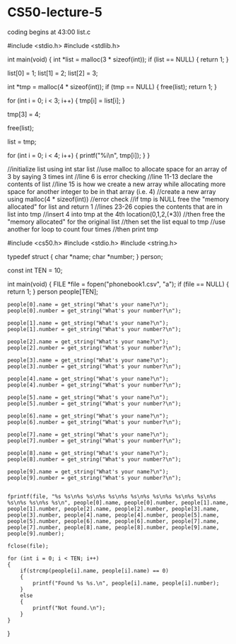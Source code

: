 # CS50-lecture-5

coding begins at 43:00
list.c

#include <stdio.h>
#include <stdlib.h>

int main(void)
{
   int *list = malloc(3 * sizeof(int));
   if (list == NULL)
   {
       return 1;
   }
   
   list[0] = 1;
   list[1] = 2;
   list[2] = 3;
   
   int *tmp = malloc(4 * sizeof(int));
   if (tmp == NULL)
   {
      free(list);
      return 1;
   }
   
   for (int i = 0; i < 3; i++)
   {
      tmp[i] = list[i];
   }
   
   tmp[3] = 4;
   
   free(list);
   
   list = tmp;
   
   for (int i = 0; i < 4; i++)
   {
      printf("%i\n", tmp[i]);
   }
}

//initialize list using int star list
//use malloc to allocate space for an array of 3 by saying 3 times int
//line 6 is error checking
//line 11-13 declare the contents of list
//line 15 is how we create a new array while allocating more space for another integer to be in that array (i.e. 4)
//create a new array using malloc(4 * sizeof(int))
//error check
//if tmp is NULL free the "memory allocated" for list and return 1
//lines 23-26 copies the contents that are in list into tmp 
//insert 4 into tmp at the 4th location(0,1,2,(*3))
//then free the "memory allocated" for the original list 
//then set the list equal to tmp
//use another for loop to count four times
//then print tmp


#include <cs50.h>
#include <stdio.h>
#include <string.h>

typedef struct
{
    char *name;
    char *number;
}
person;

const int TEN = 10;

int main(void)
{
    FILE *file = fopen("phonebook1.csv", "a");
    if (file == NULL)
    {
       return 1;
    }
    person people[TEN];
    
    people[0].name = get_string("What's your name?\n");
    people[0].number = get_string("What's your number?\n");
    
    people[1].name = get_string("What's your name?\n");
    people[1].number = get_string("What's your number?\n");
    
    people[2].name = get_string("What's your name?\n");
    people[2].number = get_string("What's your number?\n");
    
    people[3].name = get_string("What's your name?\n");
    people[3].number = get_string("What's your number?\n");
    
    people[4].name = get_string("What's your name?\n");
    people[4].number = get_string("What's your number?\n");
    
    people[5].name = get_string("What's your name?\n");
    people[5].number = get_string("What's your number?\n");
    
    people[6].name = get_string("What's your name?\n");
    people[6].number = get_string("What's your number?\n");
    
    people[7].name = get_string("What's your name?\n");
    people[7].number = get_string("What's your number?\n");
    
    people[8].name = get_string("What's your name?\n");
    people[8].number = get_string("What's your number?\n");
    
    people[9].name = get_string("What's your name?\n");
    people[9].number = get_string("What's your number?\n");
    
    
    fprintf(file, "%s %s\n%s %s\n%s %s\n%s %s\n%s %s\n%s %s\n%s %s\n%s %s\n%s %s\n%s %s\n", people[0].name, people[0].number, people[1].name, people[1].number, people[2].name, people[2].number, people[3].name, people[3].number, people[4].name, people[4].number, people[5].name, people[5].number, people[6].name, people[6].number, people[7].name, people[7].number, people[8].name, people[8].number, people[9].name, people[9].number);
    
    fclose(file);
    
    for (int i = 0; i < TEN; i++)
    {
        if(strcmp(people[i].name, people[i].name) == 0)
        {
            printf("Found %s %s.\n", people[i].name, people[i].number);
        }
        else
        {
            printf("Not found.\n");
        }
    }
}
